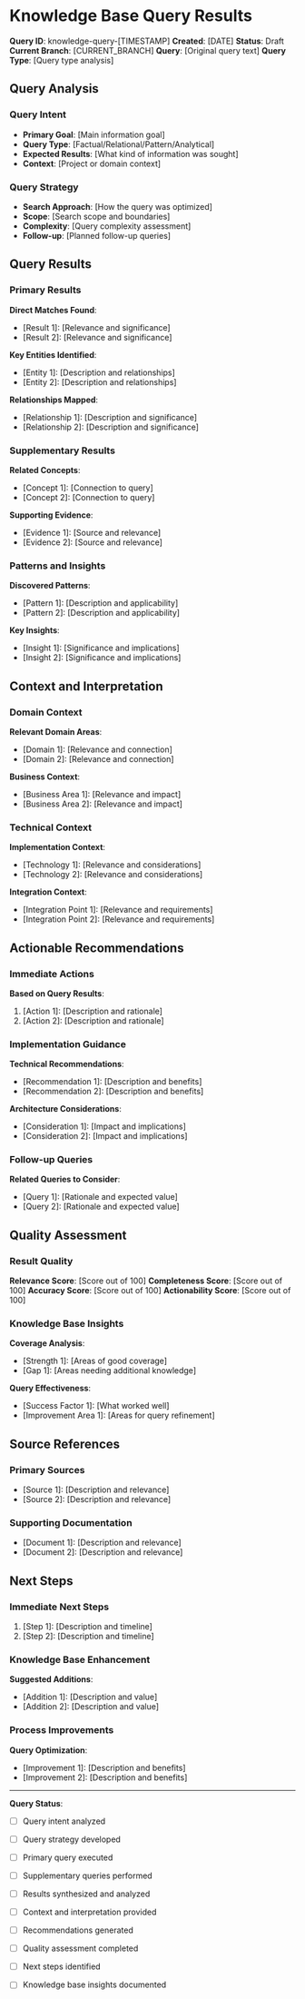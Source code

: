 # Knowledge Base Query Results

**Query ID**: knowledge-query-[TIMESTAMP]
**Created**: [DATE]
**Status**: Draft
**Current Branch**: [CURRENT_BRANCH]
**Query**: [Original query text]
**Query Type**: [Query type analysis]

## Query Analysis

### Query Intent
- **Primary Goal**: [Main information goal]
- **Query Type**: [Factual/Relational/Pattern/Analytical]
- **Expected Results**: [What kind of information was sought]
- **Context**: [Project or domain context]

### Query Strategy
- **Search Approach**: [How the query was optimized]
- **Scope**: [Search scope and boundaries]
- **Complexity**: [Query complexity assessment]
- **Follow-up**: [Planned follow-up queries]

## Query Results

### Primary Results
**Direct Matches Found**:
- [Result 1]: [Relevance and significance]
- [Result 2]: [Relevance and significance]

**Key Entities Identified**:
- [Entity 1]: [Description and relationships]
- [Entity 2]: [Description and relationships]

**Relationships Mapped**:
- [Relationship 1]: [Description and significance]
- [Relationship 2]: [Description and significance]

### Supplementary Results
**Related Concepts**:
- [Concept 1]: [Connection to query]
- [Concept 2]: [Connection to query]

**Supporting Evidence**:
- [Evidence 1]: [Source and relevance]
- [Evidence 2]: [Source and relevance]

### Patterns and Insights
**Discovered Patterns**:
- [Pattern 1]: [Description and applicability]
- [Pattern 2]: [Description and applicability]

**Key Insights**:
- [Insight 1]: [Significance and implications]
- [Insight 2]: [Significance and implications]

## Context and Interpretation

### Domain Context
**Relevant Domain Areas**:
- [Domain 1]: [Relevance and connection]
- [Domain 2]: [Relevance and connection]

**Business Context**:
- [Business Area 1]: [Relevance and impact]
- [Business Area 2]: [Relevance and impact]

### Technical Context
**Implementation Context**:
- [Technology 1]: [Relevance and considerations]
- [Technology 2]: [Relevance and considerations]

**Integration Context**:
- [Integration Point 1]: [Relevance and requirements]
- [Integration Point 2]: [Relevance and requirements]

## Actionable Recommendations

### Immediate Actions
**Based on Query Results**:
1. [Action 1]: [Description and rationale]
2. [Action 2]: [Description and rationale]

### Implementation Guidance
**Technical Recommendations**:
- [Recommendation 1]: [Description and benefits]
- [Recommendation 2]: [Description and benefits]

**Architecture Considerations**:
- [Consideration 1]: [Impact and implications]
- [Consideration 2]: [Impact and implications]

### Follow-up Queries
**Related Queries to Consider**:
- [Query 1]: [Rationale and expected value]
- [Query 2]: [Rationale and expected value]

## Quality Assessment

### Result Quality
**Relevance Score**: [Score out of 100]
**Completeness Score**: [Score out of 100]
**Accuracy Score**: [Score out of 100]
**Actionability Score**: [Score out of 100]

### Knowledge Base Insights
**Coverage Analysis**:
- [Strength 1]: [Areas of good coverage]
- [Gap 1]: [Areas needing additional knowledge]

**Query Effectiveness**:
- [Success Factor 1]: [What worked well]
- [Improvement Area 1]: [Areas for query refinement]

## Source References

### Primary Sources
- [Source 1]: [Description and relevance]
- [Source 2]: [Description and relevance]

### Supporting Documentation
- [Document 1]: [Description and relevance]
- [Document 2]: [Description and relevance]

## Next Steps

### Immediate Next Steps
1. [Step 1]: [Description and timeline]
2. [Step 2]: [Description and timeline]

### Knowledge Base Enhancement
**Suggested Additions**:
- [Addition 1]: [Description and value]
- [Addition 2]: [Description and value]

### Process Improvements
**Query Optimization**:
- [Improvement 1]: [Description and benefits]
- [Improvement 2]: [Description and benefits]

---

**Query Status**:
- [ ] Query intent analyzed
- [ ] Query strategy developed
- [ ] Primary query executed
- [ ] Supplementary queries performed
- [ ] Results synthesized and analyzed
- [ ] Context and interpretation provided
- [ ] Recommendations generated
- [ ] Quality assessment completed
- [ ] Next steps identified
- [ ] Knowledge base insights documented

